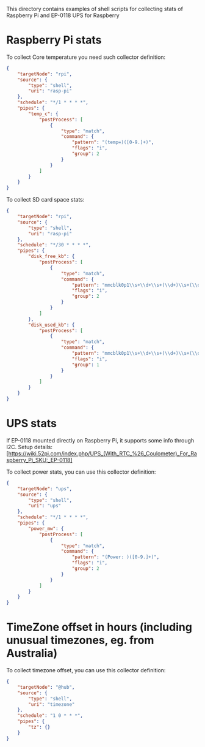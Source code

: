 This directory contains examples of shell scripts for collecting stats of Raspberry Pi and EP-0118 UPS for Raspberry

# Raspberry Pi stats

To collect Core temperature you need such collector definition:
```JSON
{
    "targetNode": "rpi",
    "source": {
        "type": "shell",
        "uri": "rasp-pi"
    },
    "schedule": "*/1 * * * *",
    "pipes": {
        "temp_c": {
            "postProcess": [
                {
                    "type": "match",
                    "command": {
                        "pattern": "(temp=)([0-9.]+)",
                        "flags": "i",
                        "group": 2
                    }
                }
            ]
        }
    }
}
```

To collect SD card space stats:

```JSON
{
    "targetNode": "rpi",
    "source": {
        "type": "shell",
        "uri": "rasp-pi"
    },
    "schedule": "*/30 * * * *",
    "pipes": {
        "disk_free_kb": {
            "postProcess": [
                {
                    "type": "match",
                    "command": {
                        "pattern": "mmcblk0p1\\s+\\d+\\s+(\\d+)\\s+(\\d+)",
                        "flags": "i",
                        "group": 2
                    }
                }
            ]
        },
        "disk_used_kb": {
            "postProcess": [
                {
                    "type": "match",
                    "command": {
                        "pattern": "mmcblk0p1\\s+\\d+\\s+(\\d+)\\s+(\\d+)",
                        "flags": "i",
                        "group": 1
                    }
                }
            ]
        }
    }
}
```

# UPS stats

If EP-0118 mounted directly on Raspberry Pi, it supports some info through I2C.
Setup details: [https://wiki.52pi.com/index.php/UPS_(With_RTC_%26_Coulometer)_For_Raspberry_Pi_SKU:_EP-0118]

To collect power stats, you can use this collector definition:
```JSON
{
    "targetNode": "ups",
    "source": {
        "type": "shell",
        "uri": "ups"
    },
    "schedule": "*/1 * * * *",
    "pipes": {
        "power_mw": {
            "postProcess": [
                {
                    "type": "match",
                    "command": {
                        "pattern": "(Power: )([0-9.]+)",
                        "flags": "i",
                        "group": 2
                    }
                }
            ]
        }
    }
}
```

# TimeZone offset in hours (including unusual timezones, eg. from Australia)

To collect timezone offset, you can use this collector definition:
```JSON
{
    "targetNode": "@hub",
    "source": {
        "type": "shell",
        "uri": "timezone"
    },
    "schedule": "1 0 * * *",
    "pipes": {
        "tz": {}
    }
}
```